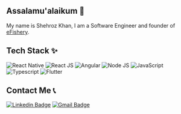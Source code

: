 ## Assalamu'alaikum 🙏
My name is Shehroz Khan, I am a Software Engineer and founder of [eFishery](https://minicalculators.com/). 


## Tech Stack ✨
![React Native](https://img.shields.io/badge/React_Native-20232A?style=for-the-badge&logo=react&logoColor=61DAFB)
![React JS](https://img.shields.io/badge/React-20232A?style=for-the-badge&logo=react&logoColor=61DAFB)
![Angular](https://img.shields.io/badge/Angular-DD0031?style=for-the-badge&logo=angular&logoColor=white)
![Node JS](https://img.shields.io/badge/Node.js-43853D?style=for-the-badge&logo=node.js&logoColor=white)
![JavaScript](https://img.shields.io/badge/JavaScript-F7DF1E?style=for-the-badge&logo=javascript&logoColor=black) 
![Typescript](https://img.shields.io/badge/TypeScript-007ACC?style=for-the-badge&logo=typescript&logoColor=white)
![Flutter](https://img.shields.io/badge/Flutter-02569B?style=for-the-badge&logo=flutter&logoColor=white)

## Contact Me 📞
[![Linkedin Badge](https://img.shields.io/badge/-Shehroz%20Khan-blue?style=flat-square&logo=Linkedin&logoColor=white&link=https://www.linkedin.com/in/hafizshehroz/)](https://www.linkedin.com/in/hafizshehroz/)
[![Gmail Badge](https://img.shields.io/badge/-shehrozsherazkhan@gmail.com-c14438?style=flat-square&logo=Gmail&logoColor=white&link=mailto:shehrozsherazkhan@gmail.com)](mailto:shehrozsherazkhan@gmail.com)

<!--
## GitHub Stats 📈
![GitHub Stats](https://github-readme-stats.vercel.app/api?username=hafizshehroz&show_icons=true&theme=dracula)

-->


<!--
**hafizshehroz/hafizshehroz** is a ✨ _special_ ✨ repository because its `README.md` (this file) appears on your GitHub profile.

Here are some ideas to get you started:

- 🔭 I’m currently working on ...
- 🌱 I’m currently learning ...
- 👯 I’m looking to collaborate on ...
- 🤔 I’m looking for help with ...
- 💬 Ask me about ...
- 📫 How to reach me: ...
- 😄 Pronouns: ...
- ⚡ Fun fact: ...
-->
